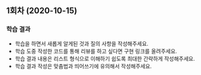 <h2>1회차 (2020-10-15)</h2>
<h3>학습 결과</h3>
<ul>
    <li>학습을 하면서 새롭게 알게된 것과 질의 사항을 작성해주세요.</li>
    <li>학습 도중 작성한 코드를 통해 리뷰를 하고 싶다면 구현 링크를 올려주세요.</li>
    <li>학습 결과 내용은 리스트 형식으로 이해하기 쉽도록 최대한 간략하게 작성해주세요.</li>
    <li>학습 결과 작성은 맞춤법과 띄어쓰기에 유의해서 작성해주세요.</li>
</ul>
